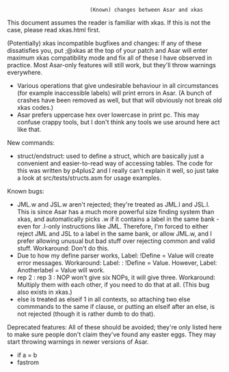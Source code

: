                                (Known) changes between Asar and xkas

This document assumes the reader is familiar with xkas. If this is not the case, please read xkas.html first.

(Potentially) xkas incompatible bugfixes and changes:
If any of these dissatisfies you, put ;@xkas at the top of your patch and Asar will enter maximum
 xkas compatibility mode and fix all of these I have observed in practice. Most Asar-only features
 will still work, but they'll throw warnings everywhere.
- Various operations that give undesirable behaviour in all circumstances (for example inaccessible
  labels) will print errors in Asar. (A bunch of crashes have been removed as well, but that will
  obviously not break old xkas codes.)
- Asar prefers uppercase hex over lowercase in print pc. This may confuse crappy tools, but I don't
  think any tools we use around here act like that.

New commands:
- struct/endstruct: used to define a struct, which are basically just a convenient and easier-to-read way
  of accessing tables. The code for this was written by p4plus2 and I really can't explain it well, so
  just take a look at src/tests/structs.asm for usage examples.

Known bugs:
- JML.w and JSL.w aren't rejected; they're treated as JML.l and JSL.l. This is since Asar has a much
  more powerful size finding system than xkas, and automatically picks .w if it contains a label in
  the same bank - even for .l-only instructions like JML. Therefore, I'm forced to either reject JML
  and JSL to a label in the same bank, or allow JML.w, and I prefer allowing unusual but bad stuff
  over rejecting common and valid stuff. Workaround: Don't do this.
- Due to how my define parser works, Label: !Define = Value will create error messages. Workaround:
  Label: : !Define = Value. However, Label: Anotherlabel = Value will work.
- rep 2 : rep 3 : NOP won't give six NOPs, it will give three. Workaround: Multiply them with each
  other, if you need to do that at all. (This bug also exists in xkas.)
- else is treated as elseif 1 in all contexts, so attaching two else commmands to the same if
  clause, or putting an elseif after an else, is not rejected (though it is rather dumb to do that).

Deprecated features:
All of these should be avoided; they're only listed here to make sure people don't claim they've
  found any easter eggs. They may start throwing warnings in newer versions of Asar.
- if a = b
- fastrom